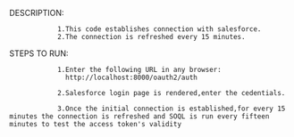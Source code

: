 

   DESCRIPTION:
   
                1.This code establishes connection with salesforce.
				2.The connection is refreshed every 15 minutes.
				
   
   STEPS TO RUN:

                1.Enter the following URL in any browser:
                  http://localhost:8000/oauth2/auth

                2.Salesforce login page is rendered,enter the cedentials.

                3.Once the initial connection is established,for every 15 minutes the connection is refreshed and SOQL is run every fifteen minutes to test the access token's validity				